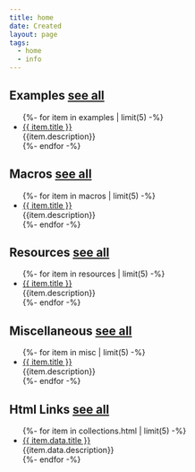 ```yaml
---
title: home
date: Created
layout: page
tags:
  - home
  - info
---
```


<div class="row">
  <div class="col">
    <div>
      <h2 class="text-center"> Examples
      <a href="/examples/0" class="btn btn-sm btn-outline-primary">see all</a>
       </h2>
      <ul class="list-group">
      {%- for item in examples | limit(5) -%}
        <li class="list-group-item">
          <a href="{{item.url | url }}" target="_blank">{{ item.title }}</a>
          <div>{{item.description}}</div>
        </li>
      {%- endfor -%}
      </ul>
    </div>
    <div>
      <h2 class="text-center"> Macros
    <a href="/macros/0" class="btn btn-sm btn-outline-primary">see all</a>
      </h2>
      <ul  class="list-group">
      {%- for item in macros | limit(5) -%}
        <li class="list-group-item">
          <a href="{{item.url | url }}" target="_blank">{{ item.title }}</a>
          <div>{{item.description}}</div>
        </li>
      {%- endfor -%}
      </ul>
    </div>
    <div>
      <h2 class="text-center"> Resources
      <a href="/resources/0" class="btn btn-sm btn-outline-primary">see all</a>
      </h2>
      <ul  class="list-group">
      {%- for item in resources | limit(5) -%}
        <li class="list-group-item">
          <a href="{{item.url | url }}" target="_blank">{{ item.title }}</a>
          <div>{{item.description}}</div>
        </li>
      {%- endfor -%}
      </ul>
    </div>
    <div>
      <h2 class="text-center"> Miscellaneous
      <a href="/miscellaneous/0" class="btn btn-sm btn-outline-primary">see all</a>
      </h2>
      <ul  class="list-group">
      {%- for item in misc | limit(5) -%}
        <li class="list-group-item">
          <a href="{{item.url | url }}" target="_blank">{{ item.title }}</a>
          <div>{{item.description}}</div>
        </li>
      {%- endfor -%}
      </ul>
    </div>
    <div>
      <h2 class="text-center"> Html Links
      <a href="/html/0" class="btn btn-sm btn-outline-primary">see all</a>
      </h2>
      <ul  class="list-group">
      {%- for item in collections.html | limit(5) -%}
        <li class="list-group-item">
          <a href="{{item.data.url | url }}">{{ item.data.title }}</a>
          <div>{{item.data.description}}</div>
        </li>
      {%- endfor -%}
      </ul>
    </div>
  </div>
</div>
